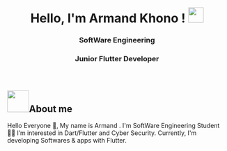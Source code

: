 <h1 align="center"> Hello, I'm Armand Khono ! <img src="https://media.giphy.com/media/hvRJCLFzcasrR4ia7z/giphy.gif" width="35"></h1>

<h3 align="center">SoftWare Engineering</h3>
<h3 align="center">Junior Flutter Developer</h3>


<!--<p align="center">
 <img src="https://readme-typing-svg.herokuapp.com?color=1FF7C6&lines=SoftWare+Engineering;Junior+Flutter+Developer;Junior+Pen+Tester">
 </p> -->
 
</br>

## <img src = "https://user-images.githubusercontent.com/63050133/156777293-72a6e681-2582-4a9d-ad92-09d1181d47c7.gif" width = 50px>About me 

<!--<img align="right" src="https://user-images.githubusercontent.com/63050133/156676671-d5b2e362-97d4-4404-9447-dd71ddfea82f.gif" width = 200px; /> -->

Hello Everyone 👋, My name is Armand . I'm SoftWare Engineering Student👨‍💻
I’m interested in Dart/Flutter and Cyber Security. Currently, I'm developing Softwares & apps with Flutter.


<br><br>



<!--### Support Me

<a href="https://www.buymeacoffee.com/hmpmc2c74jP"><img src="https://cdn.buymeacoffee.com/buttons/v2/default-yellow.png" width="200" /></a>-->


